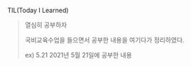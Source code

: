 TIL(Today I Learned)

> 열심히 공부하자
> 
> 국비교육수업을 들으면서 공부한 내용을 여기다가 정리하였다.
> 
> ex) 5.21 2021년 5월 21일에 공부한 내용
